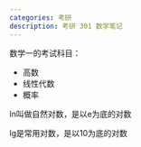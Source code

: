 ```yaml
---
categories: 考研
description: 考研 301 数学笔记
---
```


数学一的考试科目：
- 高数
- 线性代数
- 概率

ln叫做自然对数，是以e为底的对数

lg是常用对数，是以10为底的对数




